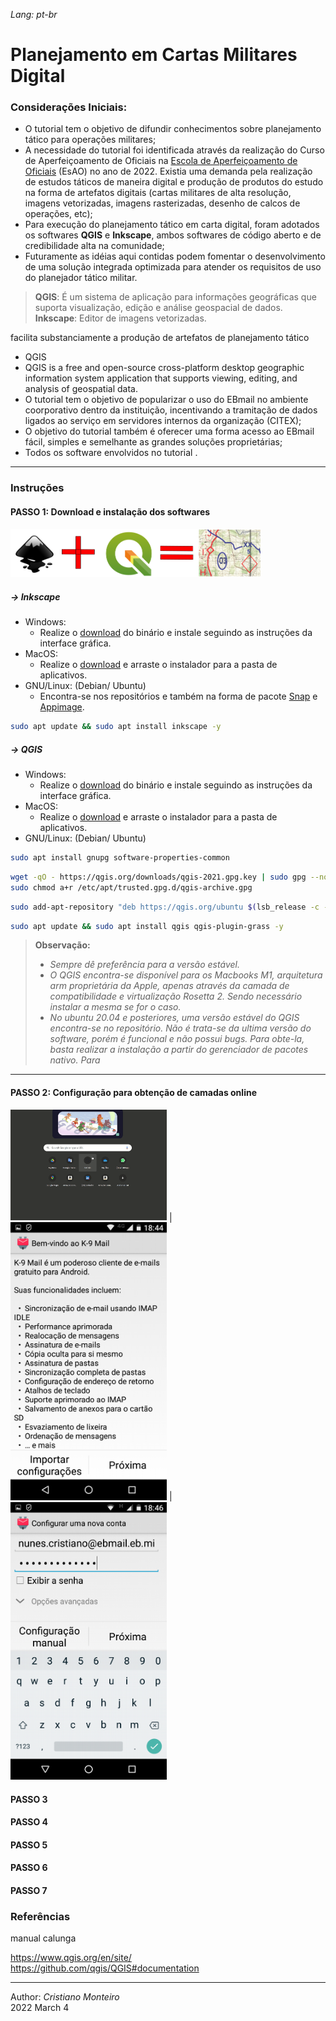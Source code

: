 *Lang: pt-br*
# **Planejamento em Cartas Militares Digital**

### Considerações Iniciais:
- O tutorial tem o objetivo de difundir conhecimentos sobre planejamento tático para operações militares;
- A necessidade do tutorial foi identificada através da realização do Curso de Aperfeiçoamento de Oficiais na [Escola de Aperfeiçoamento de Oficiais](http://www.esao.eb.mil.br/) (EsAO) no ano de 2022. Existia uma demanda pela realização de estudos táticos de maneira digital e produção de produtos do estudo na forma de artefatos digitais (cartas militares de alta resolução, imagens vetorizadas, imagens rasterizadas, desenho de calcos de operações, etc);
- Para execução do planejamento tático em carta digital, foram adotados os softwares **QGIS** e **Inkscape**, ambos softwares de código aberto e de credibilidade alta na comunidade;
- Futuramente as idéias aqui contidas podem fomentar o desenvolvimento de uma solução integrada optimizada para atender os requisitos de uso do planejador tático militar.

> **QGIS**: É um sistema de aplicação para informações geográficas que suporta visualização, edição e análise geospacial de dados.
> **Inkscape**: Editor de imagens vetorizadas.

 facilita substanciamente a produção de artefatos de planejamento tático


- QGIS 
- QGIS is a free and open-source cross-platform desktop geographic information system application that supports viewing, editing, and analysis of geospatial data.
- O tutorial tem o objetivo de popularizar o uso do EBmail no ambiente coorporativo dentro da instituição, incentivando a tramitação de dados ligados ao serviço em servidores internos da organização (CITEX);
- O objetivo do tutorial também é oferecer uma forma acesso ao EBmail fácil, simples e semelhante as grandes soluções proprietárias;
- Todos os software envolvidos no tutorial .

---

### **Instruções**

#### PASSO 1: Download e instalação dos softwares
[<img src="./pics/pcmd/pcmd1.png" width="400"/>]() 
##### **-> Inkscape**
- Windows:
    - Realize o [download](https://inkscape.org/release/1.1.2/windows/64-bit/) do binário e instale seguindo as instruções da interface gráfica. 
- MacOS:
    - Realize o [download](https://inkscape.org/gallery/item/31681/Inkscape-1.1.2.dmg) e arraste o instalador para a pasta de aplicativos.
- GNU/Linux: (Debian/ Ubuntu)
    - Encontra-se nos repositórios e também na forma de pacote [Snap](https://snapcraft.io/inkscape) e [Appimage](https://inkscape.org/release/all/gnulinux/appimage/).
```bash
sudo apt update && sudo apt install inkscape -y
```
##### **-> QGIS**
- Windows:
    - Realize o [download](https://qgis.org/downloads/QGIS-OSGeo4W-3.22.4-1.msi) do binário e instale seguindo as instruções da interface gráfica. 
- MacOS:
    - Realize o [download](https://qgis.org/downloads/macos/qgis-macos-ltr.dmg) e arraste o instalador para a pasta de aplicativos.
- GNU/Linux: (Debian/ Ubuntu)
```bash
sudo apt install gnupg software-properties-common
```
```bash
wget -qO - https://qgis.org/downloads/qgis-2021.gpg.key | sudo gpg --no-default-keyring --keyring gnupg-ring:/etc/apt/trusted.gpg.d/qgis-archive.gpg --import
sudo chmod a+r /etc/apt/trusted.gpg.d/qgis-archive.gpg
```
```bash
sudo add-apt-repository "deb https://qgis.org/ubuntu $(lsb_release -c -s) main"
```
```bash
sudo apt update && sudo apt install qgis qgis-plugin-grass -y
```
> **Observação:** 
> - *Sempre dê preferência para a versão estável.*
> - *O QGIS encontra-se disponível para os Macbooks M1, arquitetura arm proprietária da Apple, apenas através da camada de compatibilidade e virtualização Rosetta 2. Sendo necessário instalar a mesma se for o caso.*
> - *No ubuntu 20.04 e posteriores, uma versão estável do QGIS encontra-se no repositório. Não é trata-se da ultima versão do software, porém é funcional e não possui bugs. Para obte-la, basta realizar a instalação a partir do gerenciador de pacotes nativo. Para*


---

#### PASSO 2: Configuração para obtenção de camadas online

[<img src="./pics/qb/teste.gif" width="250"/>]() | [<img src="./pics/cesa/cesa4.png" width="250"/>]() | [<img src="./pics/cesa/cesa5.png" width="250"/>]()

#### PASSO 3

#### PASSO 4

#### PASSO 5

#### PASSO 6

#### PASSO 7

### Referências
manual calunga


https://www.qgis.org/en/site/  
https://github.com/qgis/QGIS#documentation  




---

Author: *Cristiano Monteiro*  
2022 March 4 



